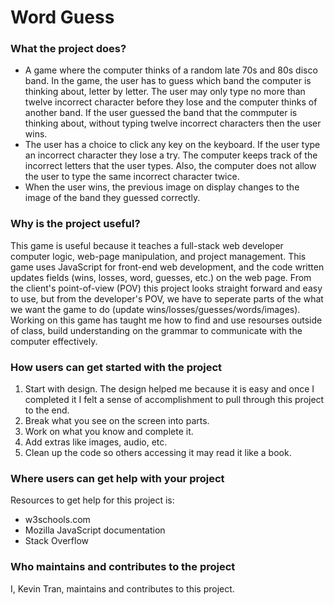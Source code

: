 # Word Guess 

### What the project does?
- A game where the computer thinks of a random late 70s and 80s disco band. In the game, the user has to guess which band the computer is thinking about, letter by letter. The user may only type no more than twelve incorrect character before they lose and the computer thinks of another band. If the user guessed the band that the commputer is thinking about, without typing twelve incorrect characters then the user wins. 
- The user has a choice to click any key on the keyboard. If the user type an incorrect character they lose a try. The computer keeps track of the incorrect letters that the user types. Also, the computer does not allow the user to type the same incorrect character twice. 
- When the user wins, the previous image on display changes to the image of the band they guessed correctly. 

### Why is the project useful?
This game is useful because it teaches a full-stack web developer computer logic, web-page manipulation, and project management. This game uses JavaScript for front-end web development, and the code written updates fields (wins, losses, word, guesses, etc.) on the web page. From the client's point-of-view (POV) this project looks straight forward and easy to use, but from the developer's POV, we have to seperate parts of the what we want the game to do (update wins/losses/guesses/words/images). Working on this game has taught me how to find and use resourses outside of class, build understanding on the grammar to communicate with the computer effectively. 

### How users can get started with the project
1. Start with design. The design helped me because it is easy and once I completed it I felt a sense of accomplishment to pull through this project to the end. 
2. Break what you see on the screen into parts.
3. Work on what you know and complete it. 
4. Add extras like images, audio, etc. 
5. Clean up the code so others accessing it may read it like a book.

### Where users can get help with your project
Resources to get help for this project is:
- w3schools.com
- Mozilla JavaScript documentation
- Stack Overflow

### Who maintains and contributes to the project
I, Kevin Tran, maintains and contributes to this project. 
